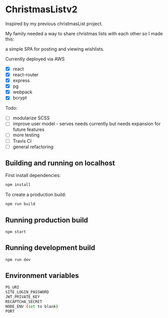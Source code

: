 # ChristmasListv2

Inspired by my previous christmasList project.

My family needed a way to share christmas lists with each other so I made this:

a simple SPA for posting and viewing wishlists.

Currently deployed via AWS

- [x] react
- [x] react-router
- [x] express
- [x] pg
- [x] webpack
- [x] bcrypt

Todo:

- [ ] modularize SCSS
- [ ] improve user model - serves needs currently but needs expansion for future features
- [ ] more testing
- [ ] Travis CI
- [ ] general refactoring

## Building and running on localhost

First install dependencies:

```sh
npm install
```

To create a production build:

```sh
npm run build
```

## Running production build

```sh
npm start
```

## Running development build

```sh
npm run dev
```

## Environment variables

```sh
PG_URI
SITE_LOGIN_PASSWORD
JWT_PRIVATE_KEY
RECAPTCHA_SECRET
NODE_ENV (set to blank)
PORT
```
